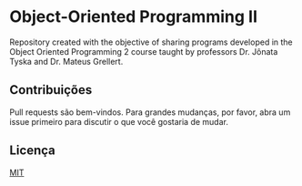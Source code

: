 # Object-Oriented Programming II
Repository created with the objective of sharing programs developed in the Object Oriented Programming 2 course taught by professors Dr. Jônata Tyska and Dr. Mateus Grellert.

## Contribuições

Pull requests são bem-vindos. Para grandes mudanças, por favor, abra um issue primeiro para discutir o que você gostaria de mudar.

## Licença

[MIT](https://choosealicense.com/licenses/mit/)
